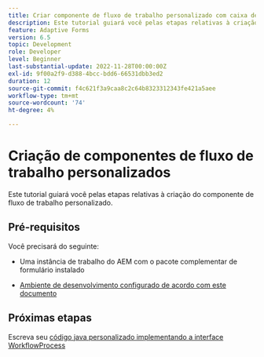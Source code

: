 ```yaml
---
title: Criar componente de fluxo de trabalho personalizado com caixa de diálogo
description: Este tutorial guiará você pelas etapas relativas à criação do componente de fluxo de trabalho personalizado.
feature: Adaptive Forms
version: 6.5
topic: Development
role: Developer
level: Beginner
last-substantial-update: 2022-11-28T00:00:00Z
exl-id: 9f00a2f9-d388-4bcc-bdd6-66531dbb3ed2
duration: 12
source-git-commit: f4c621f3a9caa8c2c64b8323312343fe421a5aee
workflow-type: tm+mt
source-wordcount: '74'
ht-degree: 4%

---
```


# Criação de componentes de fluxo de trabalho personalizados

Este tutorial guiará você pelas etapas relativas à criação do componente de fluxo de trabalho personalizado.

## Pré-requisitos

Você precisará do seguinte:

* Uma instância de trabalho do AEM com o pacote complementar de formulário instalado

* [Ambiente de desenvolvimento configurado de acordo com este documento](https://experienceleague.adobe.com/docs/experience-manager-learn/forms/creating-your-first-osgi-bundle/create-your-first-osgi-bundle.html)

## Próximas etapas

Escreva seu [código java personalizado implementando a interface WorkflowProcess](./custom-process-step-aem-workflow.md)
